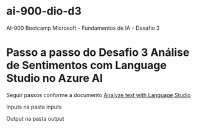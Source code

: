 # ai-900-dio-d3
AI-900 Bootcamp Microsoft - Fundamentos de IA - Desafio 3

# Passo a passo do Desafio 3 Análise de Sentimentos com Language Studio no Azure AI

Seguir passos conforme a documento [Analyze text with Language Studio](https://microsoftlearning.github.io/mslearn-ai-fundamentals/Instructions/Labs/06-text-analysis.html)

Inputs na pasta inputs

Output  na pasta output
